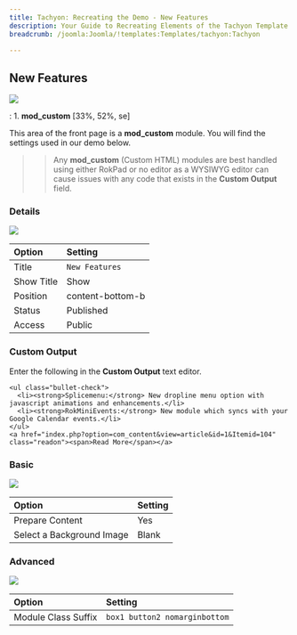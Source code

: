 ```yaml
---
title: Tachyon: Recreating the Demo - New Features
description: Your Guide to Recreating Elements of the Tachyon Template for Joomla
breadcrumb: /joomla:Joomla/!templates:Templates/tachyon:Tachyon

---
```


New Features
-----

![][demo]

:   1. **mod_custom** [33%, 52%, se]

This area of the front page is a **mod_custom** module. You will find the settings used in our demo below.

>> Any **mod_custom** (Custom HTML) modules are best handled using either RokPad or no editor as a WYSIWYG editor can cause issues with any code that exists in the **Custom Output** field.

### Details

![][demo2]

| Option     | Setting          |  
| :--------- | :--------------- |  
| Title      | `New Features`   |  
| Show Title | Show             |  
| Position   | content-bottom-b |  
| Status     | Published        |  
| Access     | Public           |  

### Custom Output

Enter the following in the **Custom Output** text editor.

~~~
<ul class="bullet-check">
  <li><strong>Splicemenu:</strong> New dropline menu option with javascript animations and enhancements.</li>
  <li><strong>RokMiniEvents:</strong> New module which syncs with your Google Calendar events.</li>
</ul>
<a href="index.php?option=com_content&view=article&id=1&Itemid=104" class="readon"><span>Read More</span></a>
~~~

### Basic

![][demo3]

| Option                    | Setting |  
| :------------------------ | :------ |  
| Prepare Content           | Yes     |  
| Select a Background Image | Blank   |

### Advanced

![][demo4]

| Option              | Setting                       |  
| :------------------ | :---------------------------- |  
| Module Class Suffix | `box1 button2 nomarginbottom` |  

[demo]: assets/demo_3.jpeg
[demo2]: assets/demo_5a.jpeg
[demo3]: assets/demo_5b.jpeg
[demo4]: assets/demo_5c.jpeg
